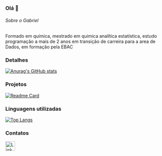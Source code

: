 ### Olá 👋

###### Sobre o Gabriel
Formado em química, mestrado em quimica analítica estatística, estudo programação a mais de 2 anos em transição de carreira para a area de Dados, em formação pela EBAC


### Detalhes

[![Anurag's GitHub stats](https://github-readme-stats.vercel.app/api?username=gmelfa&show_icons=true&theme=dark)](https://github.com/anuraghazra/github-readme-stats)

### Projetos

[![Readme Card](https://github-readme-stats.vercel.app/api/pin/?username=gmelfa&repo=Projetos&theme=dark)](https://github.com/gmelfa/Projetos)


### Linguagens utilizadas

[![Top Langs](https://github-readme-stats.vercel.app/api/top-langs/?username=gmelfa&layout=compact)](https://github.com/anuraghazra/github-readme-stats)

### Contatos

[<img src='https://img.shields.io/badge/LinkedIn-0077B5?style=for-the-badge&logo=linkedin&logoColor=white' alt='Linkedin' height='30'>](https://www.linkedin.com/in/pedrobrocaldi/)
